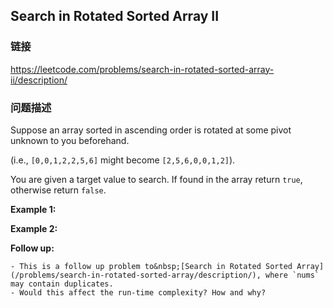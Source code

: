 ## Search in Rotated Sorted Array II  
### 链接  
https://leetcode.com/problems/search-in-rotated-sorted-array-ii/description/  
### 问题描述
Suppose an array sorted in ascending order is rotated at some pivot unknown to you beforehand.

(i.e., `[0,0,1,2,2,5,6]` might become `[2,5,6,0,0,1,2]`).

You are given a target value to search. If found in the array return `true`, otherwise return `false`.

**Example 1:**

**Example 2:**

**Follow up:**

	- This is a follow up problem to&nbsp;[Search in Rotated Sorted Array](/problems/search-in-rotated-sorted-array/description/), where `nums` may contain duplicates.
	- Would this affect the run-time complexity? How and why?
